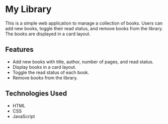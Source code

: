 # My Library

This is a simple web application to manage a collection of books. Users can add new books, toggle their read status, and remove books from the library. The books are displayed in a card layout.

## Features

- Add new books with title, author, number of pages, and read status.
- Display books in a card layout.
- Toggle the read status of each book.
- Remove books from the library.

## Technologies Used

- HTML
- CSS
- JavaScript
